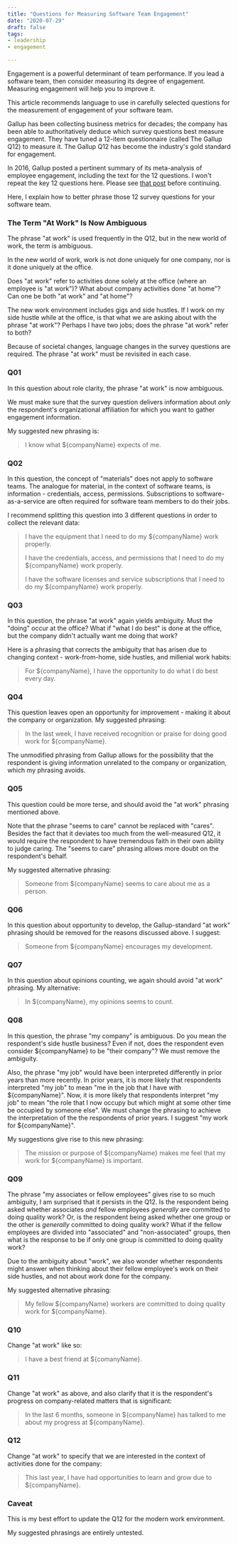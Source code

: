 ```yaml
---
title: "Questions for Measuring Software Team Engagement"
date: "2020-07-29"
draft: false
tags:
- leadership
- engagement

---
```


Engagement is a powerful determinant of team performance. If you lead a
software team, then consider measuring its degree of engagement. Measuring
engagement will help you to improve it.

This article recommends language to use in carefully selected questions for the
measurement of engagement of your software team.

<!--more-->

Gallup has been collecting business metrics for decades; the company has been
able to authoritatively deduce which survey questions best measure engagement.
They have tuned a 12-item questionnaire (called The Gallup Q12) to measure it.
The Gallup Q12 has become the industry's gold standard for engagement.

In 2016, Gallup posted a pertinent summary of its meta-analysis of employee
engagement, including the text for the 12 questions. I won't repeat the key 12
questions here. Please see
[that post](https://www.gallup.com/workplace/236468/moneyball-business-employee-engagement-meta-analysis.aspx)
before continuing.

Here, I explain how to better phrase those 12 survey questions for your
software team.


### The Term "At Work" Is Now Ambiguous

The phrase "at work" is used frequently in the Q12, but in the new world of
work, the term is ambiguous.

In the new world of work, work is not done uniquely for one company, nor is it
done uniquely at the office.

Does "at work" refer to activities done solely at the office (where an employee
is "at work")? What about company activities done "at home"? Can one be both
"at work" and "at home"?

The new work environment includes gigs and side hustles. If I work on my side
hustle while at the office, is that what we are asking about with the phrase
"at work"? Perhaps I have two jobs; does the phrase "at work" refer to both?

Because of societal changes, language changes in the survey questions are
required. The phrase "at work" must be revisited in each case.


### Q01

In this question about role clarity, the phrase "at work" is now ambiguous.

We must make sure that the survey question delivers information about *only*
the respondent's organizational affiliation for which you want to gather
engagement information.

My suggested new phrasing is:

  > I know what ${companyName} expects of me.


### Q02

In this question, the concept of "materials" does not apply to software teams.
The analogue for material, in the context of software teams, is information -
credentials, access, permissions. Subscriptions to software-as-a-service are
often required for software team members to do their jobs.

I recommend splitting this question into 3 different questions in order to
collect the relevant data:

  > I have the equipment that I need to do my ${companyName} work properly.
  >
  > I have the credentials, access, and permissions that I need to do my
  > ${companyName} work properly.
  >
  > I have the software licenses and service subscriptions that I need to do my
  > ${companyName} work properly.


### Q03

In this question, the phrase "at work" again yields ambiguity. Must the "doing"
occur at the office? What if "what I do best" is done at the office, but the
company didn't actually want me doing that work?

Here is a phrasing that corrects the ambiguity that has arisen due to changing
context - work-from-home, side hustles, and millenial work habits:

  > For ${companyName}, I have the opportunity to do what I do best every day.


### Q04

This question leaves open an opportunity for improvement - making it about the
company or organization. My suggested phrasing:

  > In the last week, I have received recognition or praise for doing good work
  > for ${companyName}.

The unmodified phrasing from Gallup allows for the possibility that the
respondent is giving information unrelated to the company or organization,
which my phrasing avoids.


### Q05

This question could be more terse, and should avoid the "at work" phrasing
mentioned above.

Note that the phrase "seems to care" cannot be replaced with "cares". Besides
the fact that it deviates too much from the well-measured Q12, it would require
the respondent to have tremendous faith in their own ability to judge caring.
The "seems to care" phrasing allows more doubt on the respondent's behalf.

My suggested alternative phrasing:

  > Someone from ${companyName} seems to care about me as a person.


### Q06

In this question about opportunity to develop, the Gallup-standard "at work"
phrasing should be removed for the reasons discussed above. I suggest:

  > Someone from ${companyName} encourages my development.


### Q07

In this question about opinions counting, we again should avoid "at work"
phrasing. My alternative:

  > In ${companyName}, my opinions seems to count.


### Q08

In this question, the phrase "my company" is ambiguous. Do you mean the
respondent's side hustle business? Even if not, does the respondent even
consider ${companyName} to be "their company"? We must remove the ambiguity.

Also, the phrase "my job" would have been interpreted differently in prior
years than more recently. In prior years, it is more likely that respondents
interpreted "my job" to mean "me in the job that I have with ${companyName}".
Now, it is more likely that respondents interpret "my job" to mean "the role
that I now occupy but which might at some other time be occupied by someone
else". We must change the phrasing to achieve the interpretation of the the
respondents of prior years. I suggest "my work for ${companyName}".

My suggestions give rise to this new phrasing:

  > The mission or purpose of ${companyName} makes me feel that my work for
  > ${companyName} is important.


### Q09

The phrase "my associates or fellow employees" gives rise to so much ambiguity,
I am surprised that it persists in the Q12. Is the respondent being asked
whether associates *and* fellow employees *generally* are committed to doing
quality work? Or, is the respondent being asked whether one group or the other
is *generally* committed to doing quality work? What if the fellow employees
are divided into "associated" and "non-associated" groups, then what is the
response to be if only one group is committed to doing quality work?

Due to the ambiguity about "work", we also wonder whether respondents might
answer when thinking about their fellow employee's work on their side hustles,
and not about work done for the company.

My suggested alternative phrasing:

  > My fellow ${companyName} workers are committed to doing quality work for
  > ${companyName}.


### Q10

Change "at work" like so:

  > I have a best friend at ${comanyName}.


### Q11

Change "at work" as above, and also clarify that it is the respondent's
progress on company-related matters that is significant:

   > In the last 6 months, someone in ${companyName} has talked to me about my
   > progress at ${companyName}.


### Q12

Change "at work" to specify that we are interested in the context of activities
done for the company:

  > This last year, I have had opportunities to learn and grow due to
  > ${companyName}.


### Caveat

This is my best effort to update the Q12 for the modern work environment.

My suggested phrasings are entirely untested.
